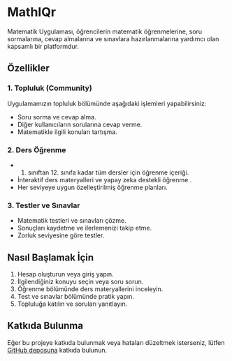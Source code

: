 # MathIQr
Matematik Uygulaması, öğrencilerin matematik öğrenmelerine, soru sormalarına, cevap almalarına ve sınavlara hazırlanmalarına yardımcı olan kapsamlı bir platformdur.

## Özellikler

### 1. Topluluk (Community)

Uygulamamızın topluluk bölümünde aşağıdaki işlemleri yapabilirsiniz:

- Soru sorma ve cevap alma.
- Diğer kullanıcıların sorularına cevap verme.
- Matematikle ilgili konuları tartışma.

### 2. Ders Öğrenme

- 1. sınıftan 12. sınıfa kadar tüm dersler için öğrenme içeriği.
- İnteraktif ders materyalleri ve yapay zeka destekli öğrenme .
- Her seviyeye uygun özelleştirilmiş öğrenme planları.

### 3. Testler ve Sınavlar

- Matematik testleri ve sınavları çözme.
- Sonuçları kaydetme ve ilerlemenizi takip etme.
- Zorluk seviyesine göre testler.

## Nasıl Başlamak İçin

1. Hesap oluşturun veya giriş yapın.
2. İlgilendiğiniz konuyu seçin veya soru sorun.
3. Öğrenme bölümünde ders materyallerini inceleyin.
4. Test ve sınavlar bölümünde pratik yapın.
5. Topluluğa katılın ve soruları yanıtlayın.

## Katkıda Bulunma

Eğer bu projeye katkıda bulunmak veya hataları düzeltmek isterseniz, lütfen [GitHub deposuna](https://github.com/kaanygit/MathIQr) katkıda bulunun.
